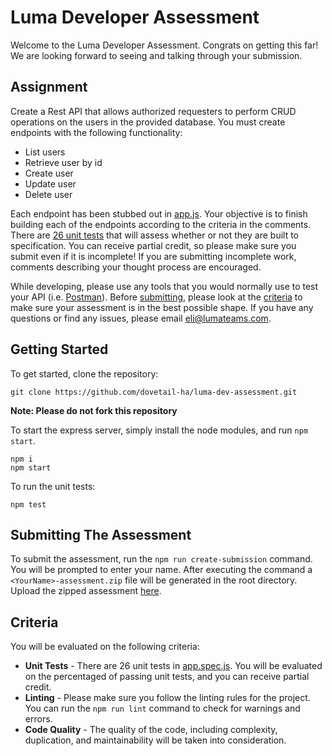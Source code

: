 # Luma Developer Assessment
Welcome to the Luma Developer Assessment. Congrats on getting this far! We are looking forward to seeing and talking through your submission.

## Assignment
Create a Rest API that allows authorized requesters to perform CRUD operations on the users in the provided database. You must create endpoints with the following functionality:
- List users
- Retrieve user by id
- Create user
- Update user
- Delete user

Each endpoint has been stubbed out in [app.js](./app.js). Your objective is to finish building each of the endpoints according to the criteria in the comments. There are [26 unit tests](./app.spec.js) that will assess whether or not they are built to specification. You can receive partial credit, so please make sure you submit even if it is incomplete! If you are submitting incomplete work, comments describing your thought process are encouraged.

While developing, please use any tools that you would normally use to test your API (i.e. [Postman](https://www.postman.com/)). Before [submitting](#Submitting-The-Assessment), please look at the [criteria](#criteria) to make sure your assessment is in the best possible shape. If you have any questions or find any issues, please email [eli@lumateams.com](mailto:eli@lumateams.com).

## Getting Started
To get started, clone the repository:
```
git clone https://github.com/dovetail-ha/luma-dev-assessment.git
```
**Note: Please do not fork this repository**

To start the express server, simply install the node modules, and run `npm start`.

```
npm i
npm start
```

To run the unit tests:
```
npm test
```

## Submitting The Assessment
To submit the assessment, run the `npm run create-submission` command. You will be prompted to enter your name. After executing the command a `<YourName>-assessment.zip` file will be generated in the root directory. Upload the zipped assessment [here](https://forms.gle/JFVhQG7VYxSvSkku6).


## Criteria
You will be evaluated on the following criteria:
- **Unit Tests** - There are 26 unit tests in [app.spec.js](./app.spec.js). You will be evaluated on the percentaged of passing unit tests, and you can receive partial credit.
- **Linting** - Please make sure you follow the linting rules for the project. You can run the `npm run lint` command to check for warnings and errors.
- **Code Quality** - The quality of the code, including complexity, duplication, and maintainability will be taken into consideration.
